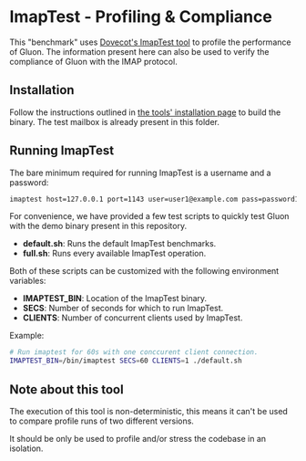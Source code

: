 # ImapTest  - Profiling & Compliance

This "benchmark" uses [Dovecot's ImapTest tool](https://imapwiki.org/ImapTest) to profile the performance of Gluon. The 
information present here can also be used to verify the compliance of Gluon with the IMAP protocol.

## Installation

Follow the instructions outlined in [the tools' installation page](https://imapwiki.org/ImapTest/Installation) 
to build the binary. The test mailbox is already present in this folder.

## Running ImapTest

The bare minimum required for running ImapTest is a username and a password:

```bash
imaptest host=127.0.0.1 port=1143 user=user1@example.com pass=password1
```

For convenience, we have provided a few test scripts to quickly test Gluon with the demo binary present in this 
repository.

 * **default.sh**: Runs the default ImapTest benchmarks.
 * **full.sh**: Runs every available ImapTest operation.

Both of these scripts can be customized with the following environment variables:

* **IMAPTEST_BIN**: Location of the ImapTest binary.
* **SECS**: Number of seconds for which to run ImapTest.
* **CLIENTS**: Number of concurrent clients used by ImapTest.

Example:
```bash
# Run imaptest for 60s with one conccurent client connection.
IMAPTEST_BIN=/bin/imaptest SECS=60 CLIENTS=1 ./default.sh
```

## Note about this tool
The execution of this tool is non-deterministic, this means it can't be used to compare profile runs of two different 
versions.

It should be only be used to profile and/or stress the codebase in an isolation.